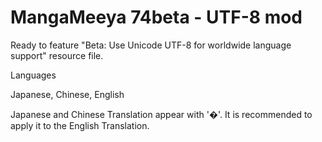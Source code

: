 # MangaMeeya 74beta - UTF-8 mod

Ready to feature "Beta: Use Unicode UTF-8 for worldwide language support" resource file.

Languages

Japanese, Chinese, English

Japanese and Chinese Translation appear with '�'. It is recommended to apply it to the English Translation.
